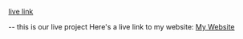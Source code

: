 [live link](https://mrlaboratory.github.io/today/)


-- this is our live project 
Here's a live link to my website: [My Website](https://mrlaboratory.github.io/today)
